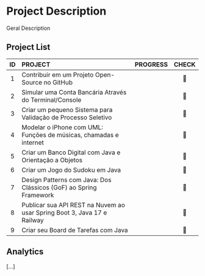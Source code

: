 # Project Description

Geral Description 

## Project List

|ID         |PROJECT                                                                    | PROGRESS      |CHECK                  |
|:----:     |:----                                                                      | :----         |:---:                  |
|1          |Contribuir em um Projeto Open-Source no GitHub                             | <percentagem> | :white_square_button: |
|2          |Simular uma Conta Bancária Através do Terminal/Console                     | <percentagem> | :white_square_button: |
|3          |Criar um pequeno Sistema para Validação de Processo Seletivo               | <percentagem> | :white_square_button: |
|4          |Modelar o iPhone com UML: Funções de músicas, chamadas e internet          | <percentagem> | :white_square_button: |
|5         	|Criar um Banco Digital com Java e Orientação a Objetos                     | <percentagem> | :white_square_button: |
|6        	|Criar um Jogo do Sudoku em Java                                            | <percentagem> | :white_square_button: |
|7       	|Design Patterns com Java: Dos Clássicos (GoF) ao Spring Framework          | <percentagem> | :white_square_button: |
|8	        |Publicar sua API REST na Nuvem ao usar Spring Boot 3, Java 17 e Railway    | <percentagem> | :white_square_button: |
|9	        |Criar seu Board de Tarefas com Java                                        | <percentagem> | :white_square_button: |


## Analytics

[...]

